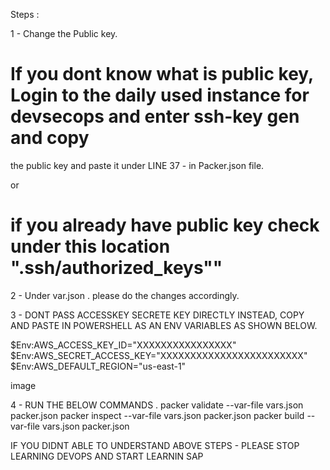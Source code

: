 Steps :

1 - Change the Public key.

# If you dont know what is public key, Login to the daily used instance for devsecops and enter ssh-key gen and copy  
  the public key and paste it under  LINE 37 - in Packer.json file.

or

# if you already have public key check under this location ".ssh/authorized_keys""
2 - Under var.json . please do the changes accordingly.

3 - DONT PASS ACCESSKEY SECRETE KEY DIRECTLY INSTEAD, COPY AND PASTE IN POWERSHELL AS AN ENV VARIABLES AS SHOWN BELOW.

$Env:AWS_ACCESS_KEY_ID="XXXXXXXXXXXXXXXX" $Env:AWS_SECRET_ACCESS_KEY="XXXXXXXXXXXXXXXXXXXXXXXX" $Env:AWS_DEFAULT_REGION="us-east-1"

image

4 - RUN THE BELOW COMMANDS . packer validate --var-file vars.json packer.json packer inspect --var-file vars.json packer.json packer build --var-file vars.json packer.json

IF YOU DIDNT ABLE TO UNDERSTAND ABOVE STEPS - PLEASE STOP LEARNING DEVOPS AND START LEARNIN SAP